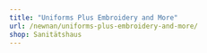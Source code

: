 ```yaml
---
title: "Uniforms Plus Embroidery and More"
url: /newnan/uniforms-plus-embroidery-and-more/
shop: Sanitätshaus
---
```


